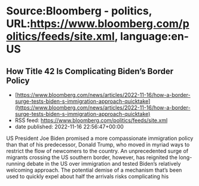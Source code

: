 # Source:Bloomberg - politics, URL:https://www.bloomberg.com/politics/feeds/site.xml, language:en-US

## How Title 42 Is Complicating Biden’s Border Policy
 - [https://www.bloomberg.com/news/articles/2022-11-16/how-a-border-surge-tests-biden-s-immigration-approach-quicktake](https://www.bloomberg.com/news/articles/2022-11-16/how-a-border-surge-tests-biden-s-immigration-approach-quicktake)
 - RSS feed: https://www.bloomberg.com/politics/feeds/site.xml
 - date published: 2022-11-16 22:56:47+00:00

US President Joe Biden promised a more compassionate immigration policy than that of his predecessor, Donald Trump, who moved in myriad ways to restrict the flow of newcomers to the country. An unprecedented surge of migrants crossing the US southern border, however, has reignited the long-running debate in the US over immigration and tested Biden’s relatively welcoming approach. The potential demise of a mechanism that’s been used to quickly expel about half the arrivals risks complicating his

